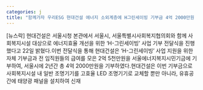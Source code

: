 ```yaml
---
categories: j
title: "함께가자 우리ESG 현대건설 에너지 소외계층에 H그린세이빙 기부금 4억 2000만원 전달"
---
```

[뉴스락] 현대건설은 서울시청 본관에서 서울시, 서울특별시사회복지협의회와 함께 사회복지시설 대상으로 에너지효율 개선을 위한 ‘H-그린세이빙’ 사업 기부 전달식을 진행했다고 22일 밝혔다.이번 전달식을 통해 현대건설은 ‘H-그린세이빙’ 사업 지원을 위한 자체 기부금과 전 임직원들의 급여를 모은 2억 5천만원을 서울에너지복지시민기금에 기부하여, 서울시에 2년간 총 4억 2000만원을 기부하였다.현대건설은 이번 기부금으로 사회복지시설 내 일반 조명기기를 고효율 LED 조명기기로 교체할 뿐만 아니라, 유휴공간에 태양광 패널을 설치하여 신재